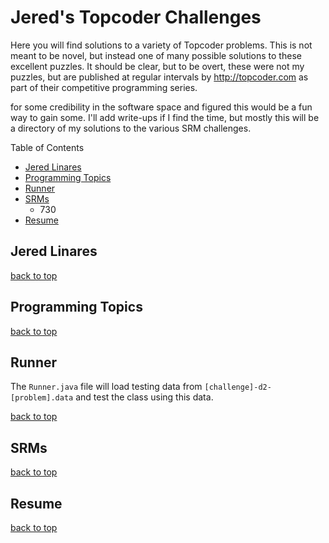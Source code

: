 # Jered's Topcoder Challenges

Here you will find solutions to a variety of Topcoder problems. This is not meant to be novel, but instead one of many possible solutions to these excellent puzzles. It should be clear, but to be overt, these were not my puzzles, but are published at regular intervals by http://topcoder.com as part of their competitive programming series. 

for some credibility in the software space and figured this would be a fun way to gain some. I'll add write-ups if I find the time, but mostly this will be a directory of my solutions to the various SRM challenges.

Table of Contents
- [Jered Linares](#Jered-Linares)
- [Programming Topics](Programming-Topics)
- [Runner](#Runner)
- [SRMs](#SRMs)
	- 730
- [Resume](#Resume)

## Jered Linares
[back to top](#Jered-Linares)

## Programming Topics
[back to top](#Programming-Topics)

## Runner 
The `Runner.java` file will load testing data from `[challenge]-d2-[problem].data` and test the class using this data.

[back to top](#Runner)

## SRMs
[back to top](#SRMs)

## Resume 
[back to top](#Resume)
